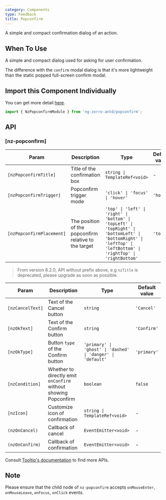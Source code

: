 ```yaml
---
category: Components
type: Feedback
title: Popconfirm
---
```


A simple and compact confirmation dialog of an action.

## When To Use

A simple and compact dialog used for asking for user confirmation.

The difference with the `confirm` modal dialog is that it's more lightweight than the static popped full-screen confirm modal.

## Import this Component Individually

You can get more detail [here](/docs/getting-started/en#import-a-component-individually).

```ts
import { NzPopconfirmModule } from 'ng-zorro-antd/popconfirm';
```

## API

### [nz-popconfirm]

| Param | Description | Type | Default value |
| ----- | ----------- | ---- | ------------- |
| `[nzPopconfirmTitle]` | Title of the confirmation box | `string \| TemplateRef<void>` | - |
| `[nzPopconfirmTrigger]` | Popconfirm trigger mode | `'click' \| 'focus' \| 'hover'` | `'hover'` |
| `[nzPopconfirmPlacement]` | The position of the popconfirm relative to the target | `'top' \| 'left' \| 'right' \| 'bottom' \| 'topLeft' \| 'topRight' \| 'bottomLeft' \| 'bottomRight' \| 'leftTop' \| 'leftBottom' \| 'rightTop' \| 'rightBottom'` | `'top'` |

> From version 8.2.0, API without prefix above, e.g `nzTitle` is deprecated, please upgrade as soon as possible.

| Param | Description | Type | Default value |
| ----- | ----------- | ---- | ------------- |
| `[nzCancelText]` | Text of the Cancel button | `string` | `'Cancel'` |
| `[nzOkText]` | Text of the Confirm button | `string` | `'Confirm'` |
| `[nzOkType]` | Button `type` of the Confirm button | `'primary' \| 'ghost' \| 'dashed' \| 'danger' \| 'default'` | `'primary'` |
| `[nzCondition]` | Whether to directly emit `onConfirm` without showing Popconfirm | `boolean` | `false` |
| `[nzIcon]` | Customize icon of confirmation  | `string \| TemplateRef<void>` | - |
| `(nzOnCancel)` | Callback of cancel | `EventEmitter<void>` | - |
| `(nzOnConfirm)` | Callback of confirmation | `EventEmitter<void>` | - |

Consult [Tooltip's documentation](/components/tooltip/en#api) to find more APIs.

## Note

Please ensure that the child node of `nz-popconfirm` accepts `onMouseEnter`, `onMouseLeave`, `onFocus`, `onClick` events.
